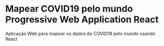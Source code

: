# Mapear COVID19 pelo mundo Progressive Web Application React
 Aplicação Web para mapear os dados do COVID19 pelo mundo usando React
